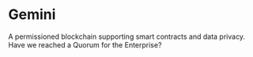 # Gemini
A permissioned blockchain supporting smart contracts and data privacy.
Have we reached a Quorum for the Enterprise?
